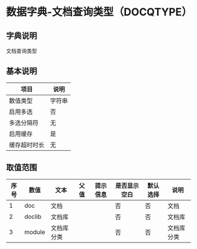 # 数据字典-文档查询类型（DOCQTYPE）
## 字典说明
文档查询类型

## 基本说明
| 项目 | 说明 |
| ---- | ---- |
| 数值类型 | 字符串 |
| 启用多选 | 否 |
| 多选分隔符 | 无 |
| 启用缓存 | 是 |
| 缓存超时时长 | 无 |

## 取值范围
| 序号 | 数值 | 文本 | 父值 | 提示信息 | 是否显示空白 | 默认选择 | 说明 |
| ---- | ---- | ---- | ---- | ---- | ---- | ---- | ---- |
| 1 | doc | 文档 |  |  | 否 | 否 | 文档 |
| 2 | doclib | 文档库 |  |  | 否 | 否 | 文档库 |
| 3 | module | 文档库分类 |  |  | 否 | 否 | 文档库分类 |

